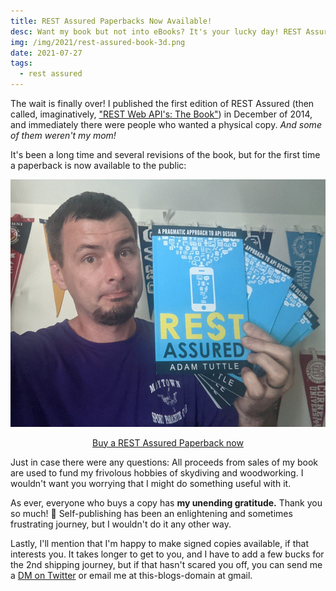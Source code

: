 ```yaml
---
title: REST Assured Paperbacks Now Available!
desc: Want my book but not into eBooks? It's your lucky day! REST Assured is now available in paperback!
img: /img/2021/rest-assured-book-3d.png
date: 2021-07-27
tags:
  - rest assured
---
```


The wait is finally over! I published the first edition of REST Assured (then called, imaginatively, ["REST Web API's: The Book"](https://adamtuttle.codes/blog/2014/rest-web-apis-the-book/)) in December of 2014, and immediately there were people who wanted a physical copy. _And some of them weren't my mom!_

It's been a long time and several revisions of the book, but for the first time a paperback is now available to the public:

![Adam Tuttle holding several paperback copies of his book, REST Assured](/img/2021/rest-assured-paperbacks.jpg)

<p style="text-align: center"><a class="btn" href="https://www.lulu.com/en/us/shop/adam-tuttle/rest-assured/paperback/product-en5e7n.html">Buy a REST Assured Paperback now</a></p>

Just in case there were any questions: All proceeds from sales of my book are used to fund my frivolous hobbies of skydiving and woodworking. I wouldn't want you worrying that I might do something useful with it.

As ever, everyone who buys a copy has **my unending gratitude.** Thank you so much! 🥰 Self-publishing has been an enlightening and sometimes frustrating journey, but I wouldn't do it any other way.

Lastly, I'll mention that I'm happy to make signed copies available, if that interests you. It takes longer to get to you, and I have to add a few bucks for the 2nd shipping journey, but if that hasn't scared you off, you can send me a [DM on Twitter](https://twitter.com/adamtuttle) or email me at this-blogs-domain at gmail.
